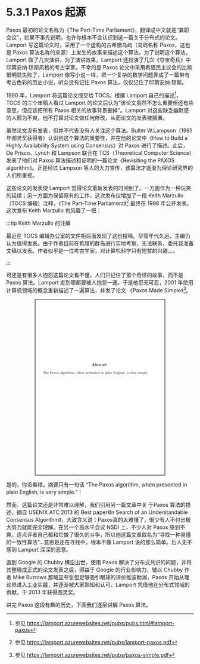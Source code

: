 # 5.3.1 Paxos 起源

Paxos 最初的论文名称为《The Part-Time Parliament》，翻译成中文就是“兼职会议”，如果不事先说明，也许你根本不会认识到这一篇关于分布式的论文。Lamport 写这篇论文时，采用了一个虚构的古希腊岛屿（岛屿名称 Paxos，这也是 Paxos 算法名称的来源）上发生的故事来描述这个算法。为了说明这个算法，Lamport 做了几次演讲，为了演讲效果，Lamport 还扮演了几次《夺宝奇兵》中印第安纳·琼斯风格的考古学家。不幸的是 Paxos 论文中采用希腊民主议会的比喻很明显失败了，Lamport 像写小说一样，把一个复杂的数学问题弄成了一篇带有考古色彩的历史小说，听众没有记住 Paxos 算法，仅仅记住了印第安纳·琼斯。

1990 年，Lamport 将这篇论文提交给 TOCS。根据 Lamport 自己的描述[^2]，TOCS 的三个审稿人看过 Lamport 的论文后认为“该论文虽然不怎么重要但还有些意思，但应该把所有 Paxos 相关的故事背景删掉”。Lamport 对这些缺乏幽默感的人颇为不爽，他不打算对论文做任何修改，从而论文的发表被搁置。

虽然论文没有发表，但并不代表没有人关注这个算法。Bulter W.Lampson（1991年图灵奖获得者）认识到这个算法的重要性，并在他的论文中《How to Build a Highly Availability System using Consensus》对 Paxos 进行了描述。此后，De Prisco、Lynch 和 Lampson 联合在 TCS（Theoretical Computer Science）发表了他们对 Paxos 算法描述和证明的一篇论文《Revisiting the PAXOS algorithm》。正是经过 Lampson 等人的大力宣传，该算法才逐渐为理论研究界的人们所重视。

这些论文的发表使 Lamport 觉得论文重新发表的时间到了。一方面作为一种玩笑的延续；另一方面为保留原有的工作，这次发布仅增加了一段 Keith Marzullo（TOCS 编辑）注释，《The Part-Time Parliament》[^3] 最终在 1998 年公开发表。这次发布 Keith Marzullo 也风趣了一把：

:::tip Keith Marzullo 的注解

最近在 TOCS 编辑办公室的文件柜后面发现了这份投稿。尽管年代久远，主编仍认为值得发表。由于作者目前在希腊的群岛进行实地考察，无法联系，委托我准备文稿以发表。作者似乎是一位考古学家，对计算机科学只有短暂的兴趣。。。

:::




可还是有很多人抱怨这篇论文看不懂，人们只记住了那个奇怪的故事，而不是 Paxos 算法。Lamport 走到哪都要被人抱怨一通。于是他忍无可忍，2001 年使用计算机领域的概念重新描述了一遍算法，并发了论文 《Paxos Made Simple》[^4]。

<div  align="center">
	<img src="../assets/paxos.png" width = "350"  align=center />
</div>

是的，你没看错，摘要只有一句话 “The Paxos algorithm, when presented in plain English, is very simple.”！

然而，这篇论文还是非常难以理解，我们引用另一篇文章中关 于Paxos 算法的描述，摘自 USENIX ATC 2013 的 Best paper《In Search of an Understandable Consensus Algorithm》，大致含义说：Paxos真的太难懂了，很少有人不付出极大努力就能完全理解。在另一个高水平会议 NSDI 上，不少人对 Paxos 感到不爽。连点评者自己都和它做了很久的斗争，所以他这篇文章取名为“寻找一种易懂的一致性算法”...意思是还在寻找中，根本不像 Lamport 说的那么简单。后人无不感到 Lamport 深深的恶意。

直到 Google 的 Chubby 横空出世，使用 Paxos 解决了分布式共识的问题，并将其整理成正式的论文发表之后，得益于 Google 的行业影响力，辅以 Chubby 作者 Mike Burrows 那略显夸张但足够吸引眼球的评价推波助澜，Paxos 开始从理论界进入工业实践，并逐渐被大家熟知和认可。Lamport 凭借他在分布式领域的贡献，于 2013 年获得图灵奖。

讲完 Paxos 这段有趣的历史，下面我们逐层讲解 Paxos 算法。

[^2]: 参见 https://lamport.azurewebsites.net/pubs/pubs.html#lamport-paxos
[^3]: 参见 https://lamport.azurewebsites.net/pubs/lamport-paxos.pdf
[^4]: 参见 https://lamport.azurewebsites.net/pubs/paxos-simple.pdf